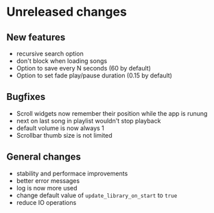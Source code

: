 # Unreleased changes

## New features
- recursive search option
- don't block when loading songs
- Option to save every N seconds (60 by default)
- Option to set fade play/pause duration (0.15 by default)

## Bugfixes
- Scroll widgets now remember their position while the app is runung
- next on last song in playlist wouldn't stop playback
- default volume is now always 1
- Scrollbar thumb size is not limited

## General changes
- stability and performace improvements
- better error messages
- log is now more used
- change default value of `update_library_on_start` to `true`
- reduce IO operations
